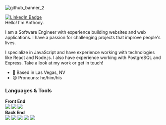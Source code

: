 ![github_banner_2](https://user-images.githubusercontent.com/89106811/148146181-01601185-c3f7-4e1a-8b90-3447c1de7424.png)


[![LinkedIn Badge](https://img.shields.io/badge/LinkedIn-Profile-informational?style=flat&logo=linkedin&logoColor=white&color=52B69A)](https://www.linkedin.com/in/ajpsyk/)
<br>
Hello! I'm Anthony.

I am a Software Engineer with experience building websites and web applications. I have a passion for challenging projects that improve people's lives.

I specialize in JavaScript and have experience working with technologies like React and Node.js. I also have experience working with PostgreSQL and Express. Take a look at my work or get in touch!

- 📍 Based in Las Vegas, NV
- 😄 Pronouns: he/him/his

### Languages & Tools
**Front End**<br>
![](https://img.shields.io/badge/Code-JavaScript-informational?style=flat&logo=JavaScript&logoColor=white&color=1E6091)
![](https://img.shields.io/badge/Code-React-informational?style=flat&logo=react&logoColor=white&color=1E6091)
![](https://img.shields.io/badge/Style-CSS-informational?style=flat&logo=css3&logoColor=white&color=1E6091)
<br>
**Back End**<br>
![](https://img.shields.io/badge/Code-MongoDB-informational?style=flat&logo=MongoDB&logoColor=white&color=1E6091)
![](https://img.shields.io/badge/Code-MySQL-informational?style=flat&logo=MySQL&logoColor=white&color=1E6091)
![](https://img.shields.io/badge/Test-Jest-informational?style=flat&logo=jest&logoColor=white&color=1E6091)
![](https://img.shields.io/badge/Tools-GitHub-informational?style=flat&logo=GitHub&logoColor=white&color=1E6091)
![](https://img.shields.io/badge/Tools-NPM-informational?style=flat&logo=npm&logoColor=white&color=1E6091)


